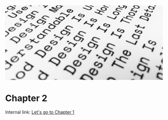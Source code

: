 ![Image of Rams' 10 principles of good design](/assets/image.jpg)

# Chapter 2


Internal link: [Let's go to Chapter 1](/pages/chapter-1.md)